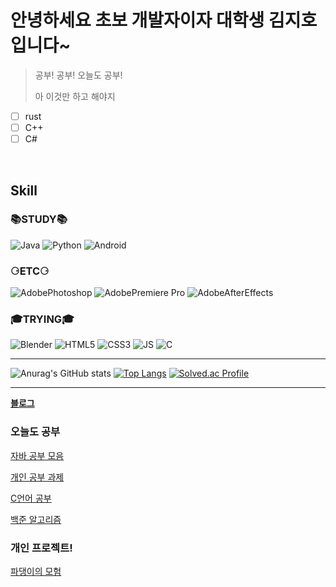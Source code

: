 # 안녕하세요 초보 개발자이자 대학생 김지호입니다~
> 공부! 공부! 오늘도 공부!
>
> 아 이것만 하고 해야지


- [ ] rust
- [ ] C++
- [ ] C#

<br>

## Skill

### 📚**STUDY**📚

![Java](https://img.shields.io/badge/Java-007396.svg?&style=for-the-badge&logo=Java&logoColor=white)
![Python](https://img.shields.io/badge/Python-3776AB.svg?&style=for-the-badge&logo=Python&logoColor=white)
![Android](https://img.shields.io/badge/Android-3DDC84.svg?&style=for-the-badge&logo=Android&logoColor=white)



### ⚆ETC⚆

![AdobePhotoshop](https://img.shields.io/badge/Photoshop-31A8FF.svg?&style=for-the-badge&logo=AdobePhotoshop&logoColor=white)
![AdobePremiere Pro](https://img.shields.io/badge/PremierePro-9999FF.svg?&style=for-the-badge&logo=AdobePremierePro&logoColor=white)
![AdobeAfterEffects](https://img.shields.io/badge/AfterEffects-9999FF.svg?&style=for-the-badge&logo=AdobeAfterEffects&logoColor=white)




### 🎓TRYING🎓

![Blender](https://img.shields.io/badge/Blender-F5792A.svg?&style=for-the-badge&logo=Blender&logoColor=white)
![HTML5](https://img.shields.io/badge/HTML-E34F26.svg?&style=for-the-badge&logo=HTML5&logoColor=white)
![CSS3](https://img.shields.io/badge/CSS-1572B6.svg?&style=for-the-badge&logo=CSS3&logoColor=white)
![JS](https://img.shields.io/badge/JS-F7DF1E.svg?&style=for-the-badge&logo=JavaScript&logoColor=white)
![C](https://img.shields.io/badge/C-A8B9CC.svg?&style=for-the-badge&logo=C&logoColor=white)


<hr>

![Anurag's GitHub stats](https://github-readme-stats.vercel.app/api?username=CHOUMnote&show_icons=true&theme=default)
[![Top Langs](https://github-readme-stats.vercel.app/api/top-langs/?username=CHOUMnote&layout=compact)](https://github.com/anuraghazra/github-readme-stats)
[![Solved.ac Profile](http://mazassumnida.wtf/api/v2/generate_badge?boj=rlawlgh1028)](https://solved.ac/rlawlgh1028/) 



<hr>

[**블로그**](https://choumnote.github.io/)



### 오늘도 공부


[자바 공부 모음](https://github.com/CHOUMnote/java_ex)

[개인 공부 과제](https://github.com/CHOUMnote/study_lib)

[C언어 공부](https://github.com/CHOUMnote/CLangEducation)

[백준 알고리즘](https://github.com/CHOUMnote/Baekjoon)


### 개인 프로젝트!

[파댕이의 모험](https://github.com/CHOUMnote/PadangAdventure)
